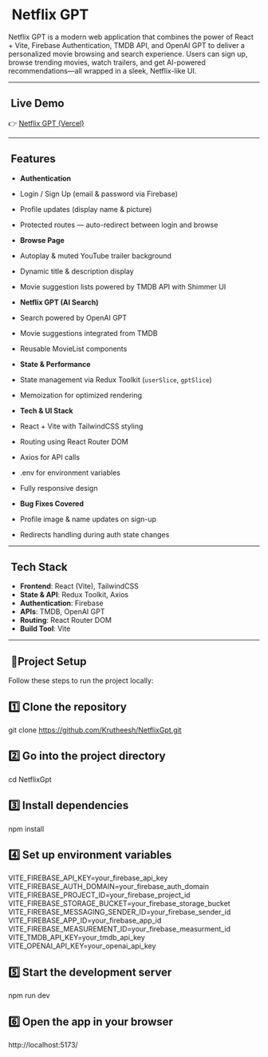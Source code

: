 # ​ Netflix GPT

Netflix GPT is a modern web application that combines the power of React + Vite, Firebase Authentication, TMDB API, and OpenAI GPT to deliver a personalized movie browsing and search experience. Users can sign up, browse trending movies, watch trailers, and get AI-powered recommendations—all wrapped in a sleek, Netflix-like UI.

---

## ​ Live Demo  
👉 [Netflix GPT (Vercel)](https://netflix-gpt-qe35.vercel.app/)

---

## ​ Features

-  **Authentication**  
  - Login / Sign Up (email & password via Firebase)  
  - Profile updates (display name & picture)  
  - Protected routes — auto-redirect between login and browse

-  **Browse Page**  
  - Autoplay & muted YouTube trailer background  
  - Dynamic title & description display  
  - Movie suggestion lists powered by TMDB API with Shimmer UI

-  **Netflix GPT (AI Search)**  
  - Search powered by OpenAI GPT  
  - Movie suggestions integrated from TMDB  
  - Reusable MovieList components

-  **State & Performance**  
  - State management via Redux Toolkit (`userSlice`, `gptSlice`)  
  - Memoization for optimized rendering

-  **Tech & UI Stack**  
  - React + Vite with TailwindCSS styling  
  - Routing using React Router DOM  
  - Axios for API calls  
  - .env for environment variables  
  - Fully responsive design

-  **Bug Fixes Covered**  
  - Profile image & name updates on sign-up  
  - Redirects handling during auth state changes

---

## ​  Tech Stack

- **Frontend**: React (Vite), TailwindCSS  
- **State & API**: Redux Toolkit, Axios  
- **Authentication**: Firebase  
- **APIs**: TMDB, OpenAI GPT  
- **Routing**: React Router DOM  
- **Build Tool**: Vite

---

## ​ 🚀Project Setup 

Follow these steps to run the project locally:


## 1️⃣ Clone the  repository
git clone https://github.com/Krutheesh/NetflixGpt.git

## 2️⃣ Go into the project directory
cd NetflixGpt


## 3️⃣ Install dependencies
npm install

## 4️⃣ Set up environment variables
VITE_FIREBASE_API_KEY=your_firebase_api_key
VITE_FIREBASE_AUTH_DOMAIN=your_firebase_auth_domain
VITE_FIREBASE_PROJECT_ID=your_firebase_project_id
VITE_FIREBASE_STORAGE_BUCKET=your_firebase_storage_bucket
VITE_FIREBASE_MESSAGING_SENDER_ID=your_firebase_sender_id
VITE_FIREBASE_APP_ID=your_firebase_app_id
VITE_FIREBASE_MEASUREMENT_ID=your_firebase_measurment_id
VITE_TMDB_API_KEY=your_tmdb_api_key
VITE_OPENAI_API_KEY=your_openai_api_key


## 5️⃣ Start the development server
npm run dev

## 6️⃣ Open the app in your browser
 http://localhost:5173/


